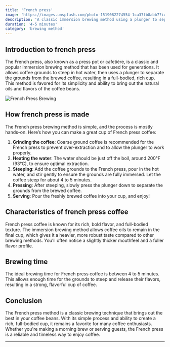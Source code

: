 ```yaml
---
title: 'French press'
image: 'https://images.unsplash.com/photo-1519082274554-1ca37fb8abb7?ixlib=rb-1.2.1&auto=format&fit=crop&w=600&q=80'
description: 'A classic immersion brewing method using a plunger to separate grounds from coffee.'
duration: '4-5 minutes'
category: 'brewing method'
---
```


## Introduction to french press

The French press, also known as a press pot or cafetière, is a classic and popular immersion brewing method that has been used for generations. It allows coffee grounds to steep in hot water, then uses a plunger to separate the grounds from the brewed coffee, resulting in a full-bodied, rich cup. This method is favored for its simplicity and ability to bring out the natural oils and flavors of the coffee beans.

![French Press Brewing](https://images.unsplash.com/photo-1519082274554-1ca37fb8abb7?ixlib=rb-1.2.1&auto=format&fit=crop&w=600&q=80)

## How french press is made

The French press brewing method is simple, and the process is mostly hands-on. Here’s how you can make a great cup of French press coffee:

1. **Grinding the coffee**: Coarse ground coffee is recommended for the French press to prevent over-extraction and to allow the plunger to work properly.
2. **Heating the water**: The water should be just off the boil, around 200°F (93°C), to ensure optimal extraction.
3. **Steeping**: Add the coffee grounds to the French press, pour in the hot water, and stir gently to ensure the grounds are fully immersed. Let the coffee steep for about 4 to 5 minutes.
4. **Pressing**: After steeping, slowly press the plunger down to separate the grounds from the brewed coffee.
5. **Serving**: Pour the freshly brewed coffee into your cup, and enjoy!

## Characteristics of french press coffee

French press coffee is known for its rich, bold flavor, and full-bodied texture. The immersion brewing method allows coffee oils to remain in the final cup, which gives it a heavier, more robust taste compared to other brewing methods. You’ll often notice a slightly thicker mouthfeel and a fuller flavor profile.

## Brewing time

The ideal brewing time for French press coffee is between 4 to 5 minutes. This allows enough time for the grounds to steep and release their flavors, resulting in a strong, flavorful cup of coffee.

## Conclusion

The French press method is a classic brewing technique that brings out the best in your coffee beans. With its simple process and ability to create a rich, full-bodied cup, it remains a favorite for many coffee enthusiasts. Whether you're making a morning brew or serving guests, the French press is a reliable and timeless way to enjoy coffee.

---

